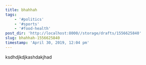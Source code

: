```yaml
---
title: bhahhah
tags:
    - '#politics'
    - '#sports'
    - '#food-health'
post_dir: 'http://localhost:8000//storage/drafts/1556625840'
slug: bhahhah-1556625840
timestamp: 'April 30, 2019, 12:04 pm'
---
```

ksdhdjkdjkashdakjhad